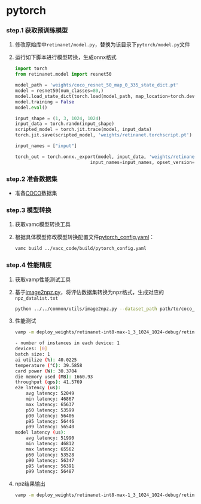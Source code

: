 # pytorch

### step.1 获取预训练模型

1. 修改原始库中`retinanet/model.py`，替换为该目录下`pytorch/model.py`文件

2. 运行如下脚本进行模型转换，生成onnx格式

    ```python
    import torch
    from retinanet.model import resnet50

    model_path = 'weights/coco_resnet_50_map_0_335_state_dict.pt'
    model = resnet50(num_classes=80,)
    model.load_state_dict(torch.load(model_path, map_location=torch.device('cpu')))
    model.training = False
    model.eval()

    input_shape = (1, 3, 1024, 1024)
    input_data = torch.randn(input_shape)
    scripted_model = torch.jit.trace(model, input_data)
    torch.jit.save(scripted_model, 'weights/retinanet.torchscript.pt')

    input_names = ["input"]

    torch_out = torch.onnx._export(model, input_data, 'weights/retinanet.onnx', export_params=True, verbose=False,
                                input_names=input_names, opset_version=11)
    ```

### step.2 准备数据集
- 准备[COCO](https://cocodataset.org/#download)数据集

### step.3 模型转换

1. 获取vamc模型转换工具

2. 根据具体模型修改模型转换配置文件[pytorch_config.yaml](../vacc_code/build/pytorch_config.yaml)：
    ```bash
    vamc build ../vacc_code/build/pytorch_config.yaml
    ```

### step.4 性能精度
1. 获取vamp性能测试工具
2. 基于[image2npz.py](../../common/utils/image2npz.py)，将评估数据集转换为npz格式，生成对应的`npz_datalist.txt`
    ```bash
    python ../../common/utils/image2npz.py --dataset_path path/to/coco_val2017 --target_path  path/to/coco_val2017_npz  --text_path npz_datalist.txt
    ```
3. 性能测试
    ```bash
    vamp -m deploy_weights/retinanet-int8-max-1_3_1024_1024-debug/retinanet --vdsp_params ../vacc_code/vdsp_params/pytorch-retinanet_resnet50-vdsp_params.json -i 1 -b 1 -d 0 -p 1
    ```

    ```bash
    - number of instances in each device: 1
    devices: [0]
    batch size: 1
    ai utilize (%): 40.0225
    temperature (°C): 39.5858
    card power (W): 30.3704
    die memory used (MB): 1660.93
    throughput (qps): 41.5769
    e2e latency (us):
        avg latency: 52049
        min latency: 46867
        max latency: 65637
        p50 latency: 53599
        p90 latency: 56406
        p95 latency: 56446
        p99 latency: 56540
    model latency (us):
        avg latency: 51990
        min latency: 46812
        max latency: 65562
        p50 latency: 53528
        p90 latency: 56347
        p95 latency: 56391
        p99 latency: 56487
    ```
4. npz结果输出
    ```bash
    vamp -m deploy_weights/retinanet-int8-max-1_3_1024_1024-debug/retinanet --vdsp_params ../vacc_code/vdsp_params/pytorch-retinanet_resnet50-vdsp_params.json  -i 1 -b 1 -d 0 -p 1 --datalist datasets/coco_npz_datalist.txt --path_output npz_output
    ```